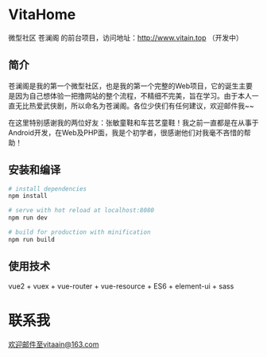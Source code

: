 # VitaHome

微型社区 苍澜阁 的前台项目，访问地址：http://www.vitain.top （开发中）

## 简介

苍澜阁是我的第一个微型社区，也是我的第一个完整的Web项目，它的诞生主要是因为自己想体验一把撸网站的整个流程，不精细不完美，旨在学习。由于本人一直无比热爱武侠剧，所以命名为苍澜阁。各位少侠们有任何建议，欢迎邮件我~~

在这里特别感谢我的两位好友：张敏童鞋和车芸艺童鞋！我之前一直都是在从事于Android开发，在Web及PHP面，我是个初学者，很感谢他们对我毫不吝惜的帮助！

## 安装和编译

``` bash
# install dependencies
npm install

# serve with hot reload at localhost:8080
npm run dev

# build for production with minification
npm run build
```

## 使用技术
vue2 + vuex + vue-router + vue-resource + ES6 + element-ui + sass

# 联系我

欢迎邮件至vitaain@163.com